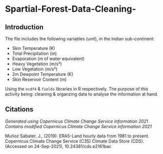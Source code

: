# Spartial-Forest-Data-Cleaning-


Introduction
-------------

The file includes the following variables (unit), in the Indian sub-continent:
- Skin Temperature (K)
- Total Precipitation (m)
- Evaporation (m of water equivalent)
- Heavy Vegetation (m/s²)
- Low Vegetation (m/s²)
- 2m Dewpoint Temperature (K)
- Skin Reservoir Content (m)

Using the ```ncdf4``` & ```fields``` libraries in R respectively. The purpose of this activity being: cleaning & organzing data to analyse the information at hand.

Citations
------------

*Generated using Copernicus Climate Change Service information 2021*
*Contains modified Copernicus Climate Change Service information 2021*

Muñoz Sabater, J., (2019): ERA5-Land hourly data from 1981 to present. Copernicus Climate Change Service (C3S) Climate Data Store (CDS). (Accessed on 24-Sep-2021), 10.24381/cds.e2161bac

